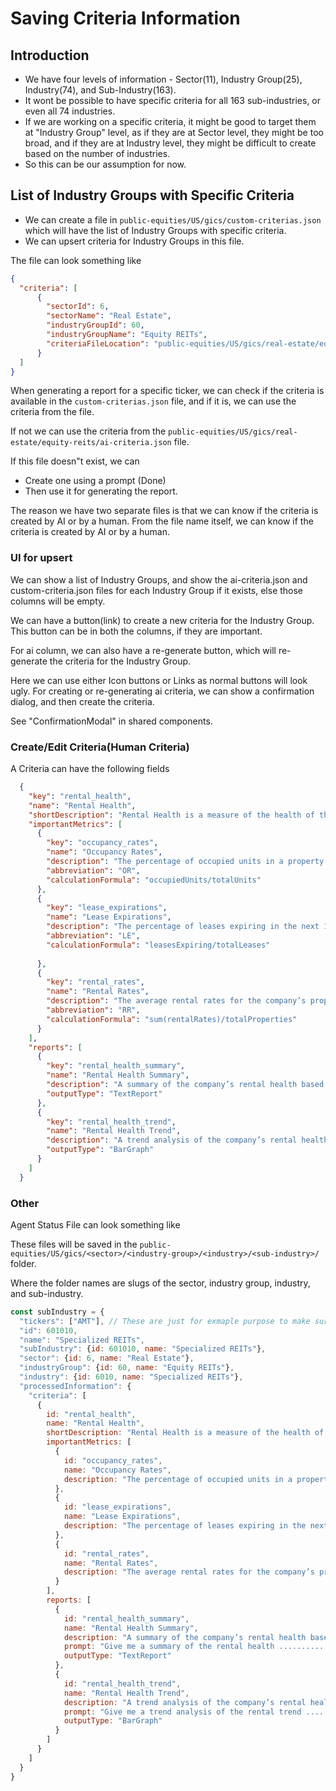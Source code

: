 # Saving Criteria Information




## Introduction
- We have four levels of information - Sector(11), Industry Group(25), Industry(74), and Sub-Industry(163).
- It wont be possible to have specific criteria for all 163 sub-industries, or even all 74 industries.
- If we are working on a specific criteria, it might be good to target them at "Industry Group" level, as if they are at Sector level, they might be too broad, and if they are at 
Industry level, they might be difficult to create based on the number of industries.
- So this can be our assumption for now.

## List of Industry Groups with Specific Criteria
- We can create a file in `public-equities/US/gics/custom-criterias.json` which will have the list of Industry Groups with specific criteria.
- We can upsert criteria for Industry Groups in this file.

The file can look something like

```json
{
  "criteria": [
      {
        "sectorId": 6,
        "sectorName": "Real Estate",
        "industryGroupId": 60,
        "industryGroupName": "Equity REITs",
        "criteriaFileLocation": "public-equities/US/gics/real-estate/equity-reits/custom-criteria.json"
      }
  ]
}
```
When generating a report for a specific ticker, we can check if the criteria is available in the `custom-criterias.json` 
file, and if it is, we can use the criteria from the file.

If not we can use the criteria from the `public-equities/US/gics/real-estate/equity-reits/ai-criteria.json` file.

If this file doesn"t exist, we can 
- Create one using a prompt (Done) 
- Then use it for generating the report.

The reason we have two separate files is that we can know if the criteria is created by AI or by a human. From the
file name itself, we can know if the criteria is created by AI or by a human.


### UI for upsert
We can show a list of Industry Groups, and show the ai-criteria.json and custom-criteria.json files for each Industry Group if it exists, else those columns will be empty.

We can have a button(link) to create a new criteria for the Industry Group. This button can be in both the columns, if they are important. 

For ai column, we can also have a re-generate button, which will re-generate the criteria for the Industry Group.

Here we can use either Icon buttons or Links as normal buttons will look ugly. For creating or re-generating ai criteria, we can show a confirmation dialog, and then create the criteria.

See "ConfirmationModal" in shared components. 

### Create/Edit Criteria(Human Criteria)

A Criteria can have the following fields
```json
  {
    "key": "rental_health",
    "name": "Rental Health",
    "shortDescription": "Rental Health is a measure of the health of the rental market. It includes metrics like occupancy rates, lease expirations, and rental rates.",
    "importantMetrics": [
      {
        "key": "occupancy_rates",
        "name": "Occupancy Rates",
        "description": "The percentage of occupied units in a property or portfolio.",
        "abbreviation": "OR",
        "calculationFormula": "occupiedUnits/totalUnits"
      },
      {
        "key": "lease_expirations",
        "name": "Lease Expirations",
        "description": "The percentage of leases expiring in the next 12 months.",
        "abbreviation": "LE",
        "calculationFormula": "leasesExpiring/totalLeases"
        
      },
      {
        "key": "rental_rates",
        "name": "Rental Rates",
        "description": "The average rental rates for the company’s properties.",
        "abbreviation": "RR",
        "calculationFormula": "sum(rentalRates)/totalProperties"
      }
    ],
    "reports": [
      {
        "key": "rental_health_summary",
        "name": "Rental Health Summary",
        "description": "A summary of the company’s rental health based on key metrics.",
        "outputType": "TextReport"
      },
      {
        "key": "rental_health_trend",
        "name": "Rental Health Trend",
        "description": "A trend analysis of the company’s rental health over time.",
        "outputType": "BarGraph"
      }
    ]
  }
```



### Other

Agent Status File can look something like

These files will be saved in the `public-equities/US/gics/<sector>/<industry-group>/<industry>/<sub-industry>/` folder.

Where the folder names are slugs of the sector, industry group, industry, and sub-industry. 

```js
const subIndustry = {
  "tickers": ["AMT"], // These are just for exmaple purpose to make sure we can write some code to test it out later
  "id": 601010,
  "name": "Specialized REITs",
  "subIndustry": {id: 601010, name: "Specialized REITs"},
  "sector": {id: 6, name: "Real Estate"}, 
  "industryGroup": {id: 60, name: "Equity REITs"}, 
  "industry": {id: 6010, name: "Specialized REITs"},
  "processedInformation": {
    "criteria": [
      {
        id: "rental_health",
        name: "Rental Health",
        shortDescription: "Rental Health is a measure of the health of the rental market. It includes metrics like occupancy rates, lease expirations, and rental rates.",
        importantMetrics: [
          {
            id: "occupancy_rates",
            name: "Occupancy Rates",
            description: "The percentage of occupied units in a property or portfolio."
          },
          {
            id: "lease_expirations",
            name: "Lease Expirations",
            description: "The percentage of leases expiring in the next 12 months."
          },
          {
            id: "rental_rates",
            name: "Rental Rates",
            description: "The average rental rates for the company’s properties."
          }
        ],
        reports: [
          {
            id: "rental_health_summary",
            name: "Rental Health Summary",
            description: "A summary of the company’s rental health based on key metrics.",
            prompt: "Give me a summary of the rental health ..........." ,
            outputType: "TextReport"
          },
          {
            id: "rental_health_trend",
            name: "Rental Health Trend",
            description: "A trend analysis of the company’s rental health over time.",
            prompt: "Give me a trend analysis of the rental trend ...........",
            outputType: "BarGraph"
          }
        ]
      }
    ]
  }
}
```
